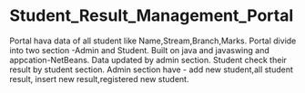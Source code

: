# Student_Result_Management_Portal
Portal hava data of all student like Name,Stream,Branch,Marks.
Portal divide into two section -Admin and Student.
Built on java and javaswing and appcation-NetBeans.
Data updated by admin section.
Student check their result by student section.
Admin section have - add new student,all student result, insert new result,registered new student.
